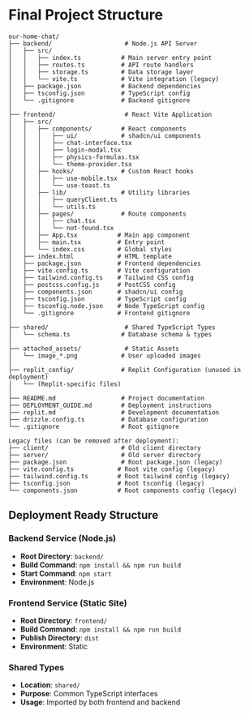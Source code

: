 # Final Project Structure

```
our-home-chat/
├── backend/                    # Node.js API Server
│   ├── src/
│   │   ├── index.ts           # Main server entry point
│   │   ├── routes.ts          # API route handlers
│   │   ├── storage.ts         # Data storage layer
│   │   └── vite.ts            # Vite integration (legacy)
│   ├── package.json           # Backend dependencies
│   ├── tsconfig.json          # TypeScript config
│   └── .gitignore             # Backend gitignore
│
├── frontend/                   # React Vite Application
│   ├── src/
│   │   ├── components/        # React components
│   │   │   ├── ui/            # shadcn/ui components
│   │   │   ├── chat-interface.tsx
│   │   │   ├── login-modal.tsx
│   │   │   ├── physics-formulas.tsx
│   │   │   └── theme-provider.tsx
│   │   ├── hooks/             # Custom React hooks
│   │   │   ├── use-mobile.tsx
│   │   │   └── use-toast.ts
│   │   ├── lib/               # Utility libraries
│   │   │   ├── queryClient.ts
│   │   │   └── utils.ts
│   │   ├── pages/             # Route components
│   │   │   ├── chat.tsx
│   │   │   └── not-found.tsx
│   │   ├── App.tsx           # Main app component
│   │   ├── main.tsx          # Entry point
│   │   └── index.css         # Global styles
│   ├── index.html            # HTML template
│   ├── package.json          # Frontend dependencies
│   ├── vite.config.ts        # Vite configuration
│   ├── tailwind.config.ts    # Tailwind CSS config
│   ├── postcss.config.js     # PostCSS config
│   ├── components.json       # shadcn/ui config
│   ├── tsconfig.json         # TypeScript config
│   ├── tsconfig.node.json    # Node TypeScript config
│   └── .gitignore            # Frontend gitignore
│
├── shared/                     # Shared TypeScript Types
│   └── schema.ts              # Database schema & types
│
├── attached_assets/            # Static Assets
│   └── image_*.png            # User uploaded images
│
├── replit_config/             # Replit Configuration (unused in deployment)
│   └── (Replit-specific files)
│
├── README.md                  # Project documentation
├── DEPLOYMENT_GUIDE.md        # Deployment instructions
├── replit.md                  # Development documentation
├── drizzle.config.ts          # Database configuration
└── .gitignore                 # Root gitignore

Legacy files (can be removed after deployment):
├── client/                    # Old client directory
├── server/                    # Old server directory
├── package.json               # Root package.json (legacy)
├── vite.config.ts            # Root vite config (legacy)
├── tailwind.config.ts        # Root tailwind config (legacy)
├── tsconfig.json             # Root tsconfig (legacy)
└── components.json           # Root components config (legacy)
```

## Deployment Ready Structure

### Backend Service (Node.js)
- **Root Directory**: `backend/`
- **Build Command**: `npm install && npm run build`
- **Start Command**: `npm start`
- **Environment**: Node.js

### Frontend Service (Static Site)
- **Root Directory**: `frontend/`
- **Build Command**: `npm install && npm run build`
- **Publish Directory**: `dist`
- **Environment**: Static

### Shared Types
- **Location**: `shared/`
- **Purpose**: Common TypeScript interfaces
- **Usage**: Imported by both frontend and backend